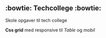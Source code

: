 ## :bowtie: Techcollege :bowtie:

Skole opgaver til tech college 

**Css grid** med responsive til *Table* og *mobil* 